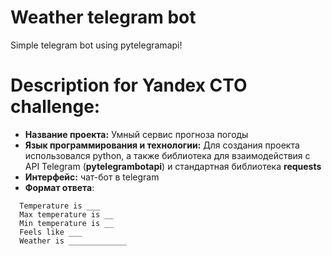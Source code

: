 # Weather telegram bot
Simple telegram bot using pytelegramapi!

# Description for Yandex CTO challenge:

* **Название проекта:** Умный сервис прогноза погоды
* **Язык программирования и технологии:** Для создания проекта использовался python, а также библиотека для взаимодействия с API Telegram (**pytelegrambotapi**) и стандартная библиотека **requests**
* **Интерфейс:** чат-бот в telegram
* **Формат ответа**:
```
  Temperature is ___ 
  Max temperature is __
  Min temperature is __
  Feels like ___
  Weather is _____________
```
